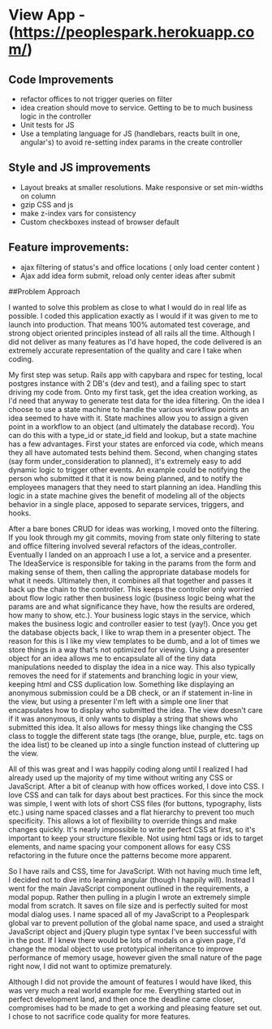 # View App - (https://peoplespark.herokuapp.com/)

## Code Improvements
 - refactor offices to not trigger queries on filter
 - idea creation should move to service. Getting to be to much business logic in the controller
 - Unit tests for JS
 - Use a templating language for JS (handlebars, reacts built in one, angular's) to avoid re-setting index params in the create controller

## Style and JS improvements
  - Layout breaks at smaller resolutions. Make responsive or set min-widths on column
  - gzip CSS and js
  - make z-index vars for consistency
  - Custom checkboxes instead of browser default

## Feature improvements:
  - ajax filtering of status's and office locations ( only load center content )
  - Ajax add idea form submit, reload only center ideas after submit



##Problem Approach

I wanted to solve this problem as close to what I would do in real life as possible. I coded this application exactly as I would if it was given to me to launch into production. That means 100% automated test coverage, and strong object oriented principles instead of all rails all the time. Although I did not deliver as many features as I'd have hoped, the code delivered is an extremely accurate representation of the quality and care I take when coding.

My first step was setup. Rails app with capybara and rspec for testing, local postgres instance with 2 DB's (dev and test), and a failing spec to start driving my code from. Onto my first task, get the idea creation working, as I'd need that anyway to generate test data for the idea filtering. On the idea I choose to use a state machine to handle the various workflow points an idea seemed to have with it. State machines allow you to assign a given point in a workflow to an object (and ultimately the database record). You can do this with a type_id or state_id field and lookup, but a state machine has a few advantages. First your states are enforced via code, which means they all have automated tests behind them. Second, when changing states (say form under_consideration to planned), it's extremely easy to add dynamic logic to trigger other events. An example could be notifying the person who submitted it that it is now being planned, and to notify the employees managers that they need to start planning an idea. Handling this logic in a state machine gives the benefit of modeling all of the objects behavior in a single place, apposed to separate services, triggers, and hooks.

After a bare bones CRUD for ideas was working, I moved onto the filtering. If you look through my git commits, moving from state only filtering to state and office filtering involved several refactors of the ideas_controller. Eventually I landed on an approach I use a lot, a service and a presenter. The IdeaService is responsible for taking in the params from the form and making sense of them, then calling the appropriate database models for what it needs. Ultimately then, it combines all that together and passes it back up the chain to the controller. This keeps the controller only worried about flow logic rather then business logic (business logic being what the params are and what significance they have, how the results are ordered, how many to show, etc.). Your business logic stays in the service, which makes the business logic and controller easier to test (yay!). Once you get the database objects back, I like to wrap them in a presenter object. The reason for this is I like my view templates to be dumb, and a lot of times we store things in a way that's not optimized for viewing. Using a presenter object for an idea allows me to encapsulate all of the tiny data manipulations needed to display the idea in a nice way. This also typically removes the need for if statements and branching logic in your view, keeping html and CSS duplication low. Something like displaying an anonymous submission could be a DB check, or an if statement in-line in the view, but using a presenter I'm left with a simple one liner that encapsulates how to display who submitted the idea. The view doesn't care if it was anonymous, it only wants to display a string that shows who submitted this idea. It also allows for messy things like changing the CSS class to toggle the different state tags (the orange, blue, purple, etc. tags on the idea list) to be cleaned up into a single function instead of cluttering up the view.

All of this was great and I was happily coding along until I realized I had already used up the majority of my time without writing any CSS or JavaScript. After a bit of cleanup with how offices worked, I dove into CSS. I love CSS and can talk for days about best practices. For this since the mock was simple, I went with lots of short CSS files (for buttons, typography, lists etc.) using name spaced classes and a flat hierarchy to prevent too much specificity. This allows a lot of flexibility to override things and make changes quickly. It's nearly impossible to write perfect CSS at first, so it's important to keep your structure flexible. Not using html tags or ids to target elements, and name spacing your component allows for easy CSS refactoring in the future once the patterns become more apparent.

So I have rails and CSS, time for JavaScript. With not having much time left, I decided not to dive into learning angular (though I happily will). Instead I went for the main JavaScript component outlined in the requirements, a modal popup. Rather then pulling in a plugin I wrote an extremely simple modal from scratch. It saves on file size and is perfectly suited for most modal dialog uses. I name spaced all of my JavaScript to a Peoplespark global var to prevent pollution of the global name space, and used a straight JavaScript object and jQuery plugin type syntax I've been successful with in the post. If I knew there would be lots of modals on a given page, I'd change the modal object to use prototypical inheritance to improve performance of memory usage, however given the small nature of the page right now, I did not want to optimize prematurely.

Although I did not provide the amount of features I would have liked, this was very much a real world example for me. Everything started out in perfect development land, and then once the deadline came closer, compromises had to be made to get a working and pleasing feature set out. I chose to not sacrifice code quality for more features.







